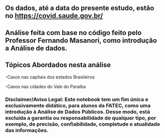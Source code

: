 ## Os dados, até a data do presente estudo, estão no https://covid.saude.gov.br/

## Análise feita com base no código feito pelo Professor Fernando Masanori, como introdução a Análise de dados.
## Tópicos Abordados nesta análise

-Casos nas capitais dos estados Brasileiros

-Casos nas cidades do Vale do Paraíba

### Disclaimer/Aviso Legal: Este notebook tem um fim única e exclusivamente didático, para alunos da FATEC, como uma introdução à Análise de Dados Públicos. Desse modo, está excluída a garantia ou responsabilidade de qualquer tipo, por exemplo, de precisão, confiabilidade, completude e atualidade das informações.
